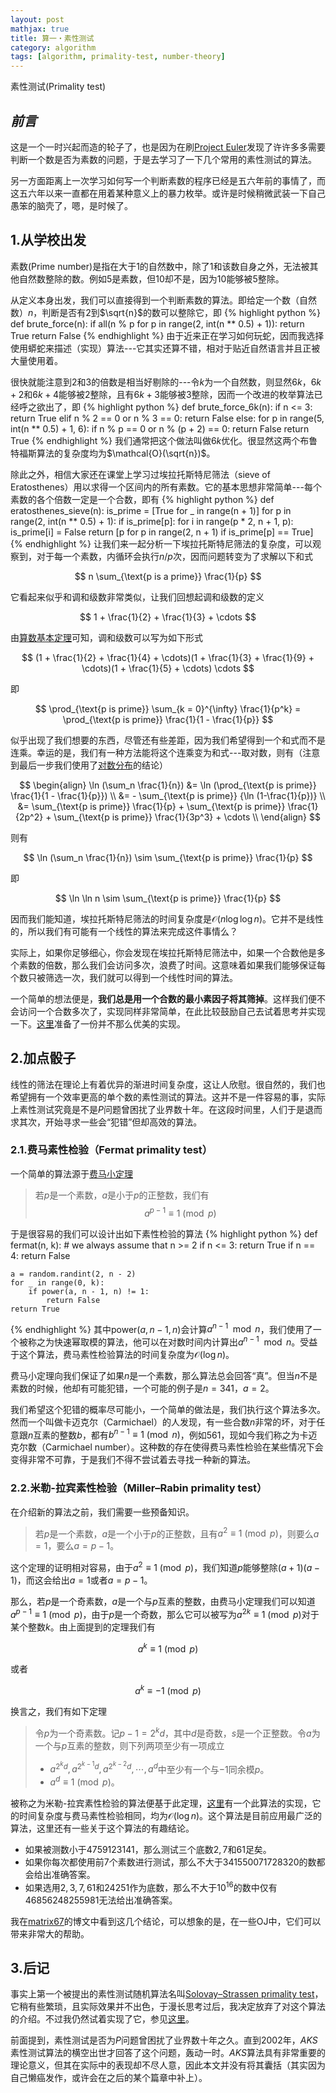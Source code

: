 ```yaml
---
layout: post
mathjax: true
title: 算一・素性测试
category: algorithm
tags: [algorithm, primality-test, number-theory]
---
```


素性测试(Primality test)

## ***前言***
这是一个一时兴起而造的轮子了，也是因为在刷[Project Euler][pe]发现了许许多多需要判断一个数是否为素数的问题，于是去学习了一下几个常用的素性测试的算法。

另一方面距离上一次学习如何写一个判断素数的程序已经是五六年前的事情了，而这五六年以来一直都在用着某种意义上的暴力枚举。或许是时候稍微武装一下自己愚笨的脑壳了，嗯，是时候了。

## 1.从学校出发
素数(Prime number)是指在大于$1$的自然数中，除了$1$和该数自身之外，无法被其他自然数整除的数。例如$5$是素数，但$10$却不是，因为$10$能够被$5$整除。

从定义本身出发，我们可以直接得到一个判断素数的算法。即给定一个数（自然数）$n$，判断是否有$2$到$\sqrt{n}$的数可以整除它，即
{% highlight python %}
def brute_force(n):
    if all(n % p for p in range(2, int(n ** 0.5) + 1)):
        return True
    return False
{% endhighlight %}
由于近来正在学习如何玩蛇，因而我选择使用蟒蛇来描述（实现）算法---它其实还算不错，相对于贴近自然语言并且正被大量使用着。

很快就能注意到$2$和$3$的倍数是相当好剔除的---令$k$为一个自然数，则显然$6k$，$6k + 2$和$6k + 4$能够被$2$整除，且有$6k + 3$能够被$3$整除，因而一个改进的枚举算法已经呼之欲出了，即
{% highlight python %}
def brute_force_6k(n):
    if n <= 3:
        return True
    elif n % 2 == 0 or n % 3 == 0:
        return False
    else:
        for p in range(5, int(n ** 0.5) + 1, 6):
            if n % p == 0 or n % (p + 2) == 0:
                return False
    return True
{% endhighlight %}
我们通常把这个做法叫做$6k$优化。很显然这两个布鲁特福斯算法的复杂度均为$\mathcal{O}(\sqrt{n})$。

除此之外，相信大家还在课堂上学习过埃拉托斯特尼筛法（sieve of Eratosthenes）用以求得一个区间内的所有素数。它的基本思想非常简单---每个素数的各个倍数一定是一个合数，即有
{% highlight python %}
def eratosthenes_sieve(n):
    is_prime = [True for _ in range(n + 1)]
    for p in range(2, int(n ** 0.5) + 1):
        if is_prime[p]:
            for i in range(p * 2, n + 1, p):
                is_prime[i] = False
    return [p for p in range(2, n + 1) if is_prime[p] == True]
{% endhighlight %}
让我们来一起分析一下埃拉托斯特尼筛法的复杂度，可以观察到，对于每一个素数，内循环会执行$n/p$次，因而问题转变为了求解以下和式

$$
n \sum_{\text{p is a prime}} \frac{1}{p}
$$

它看起来似乎和调和级数非常类似，让我们回想起调和级数的定义

$$
1 + \frac{1}{2} + \frac{1}{3} + \cdots
$$

由[算数基本定理][ftoa]可知，调和级数可以写为如下形式

$$
(1 + \frac{1}{2} + \frac{1}{4} + \cdots)(1 + \frac{1}{3} + \frac{1}{9} + \cdots)(1 + \frac{1}{5} + \cdots) \cdots
$$

即

$$ 
\prod_{\text{p is prime}} \sum_{k = 0}^{\infty} \frac{1}{p^k} = \prod_{\text{p is prime}} \frac{1}{1 - \frac{1}{p}}
$$

似乎出现了我们想要的东西，尽管还有些差距，因为我们希望得到一个和式而不是连乘。幸运的是，我们有一种方法能将这个连乘变为和式---取对数，则有（注意到最后一步我们使用了[对数分布][ld]的结论）

$$
\begin{align}
\ln (\sum_n \frac{1}{n}) &= \ln (\prod_{\text{p is prime}} \frac{1}{1 - \frac{1}{p}}) \\
&= - \sum_{\text{p is prime}} {\ln (1-\frac{1}{p})} \\
&= \sum_{\text{p is prime}} \frac{1}{p} + \sum_{\text{p is prime}} \frac{1}{2p^2} + \sum_{\text{p is prime}} \frac{1}{3p^3} + \cdots \\
\end{align}
$$

则有

$$
\ln (\sum_n \frac{1}{n}) \sim \sum_{\text{p is prime}} \frac{1}{p}
$$

即

$$
\ln \ln n \sim \sum_{\text{p is prime}} \frac{1}{p}
$$

因而我们能知道，埃拉托斯特尼筛法的时间复杂度是$\mathcal{O}(n\log \log n)$。它并不是线性的，所以我们有可能有一个线性的算法来完成这件事情么？

实际上，如果你足够细心，你会发现在埃拉托斯特尼筛法中，如果一个合数他是多个素数的倍数，那么我们会访问多次，浪费了时间。这意味着如果我们能够保证每个数只被筛选一次，我们就可以得到一个线性时间的算法。

一个简单的想法便是，**我们总是用一个合数的最小素因子将其筛掉**。这样我们便不会访问一个合数多次了，实现同样非常简单，在此比较鼓励自己去试着思考并实现一下。[这里][esm]准备了一份并不那么优美的实现。

## 2.加点骰子
线性的筛法在理论上有着优异的渐进时间复杂度，这让人欣慰。很自然的，我们也希望拥有一个效率更高的单个数的素性测试的算法。这并不是一件容易的事，实际上素性测试究竟是不是$P$问题曾困扰了业界数十年。在这段时间里，人们于是退而求其次，开始寻求一些会“犯错”但却高效的算法。


### 2.1.费马素性检验（Fermat primality test）
一个简单的算法源于[费马小定理][fermat]
>若$p$是一个素数，$a$是小于$p$的正整数，我们有
>$$ a^{p-1} \equiv 1 \pmod  p $$

于是很容易的我们可以设计出如下素性检验的算法
{% highlight python %}
def fermat(n, k):
    # we always assume that n >= 2
    if n <= 3:
        return True
    if n == 4:
        return False

    a = random.randint(2, n - 2)
    for _ in range(0, k):
        if power(a, n - 1, n) != 1:
            return False
    return True
{% endhighlight %}
其中$\text{power}(a, n-1, n)$会计算$a^{n-1} \mod n$，我们使用了一个被称之为快速幂取模的算法，他可以在对数时间内计算出$a^{n-1} \mod n$。受益于这个算法，费马素性检验算法的时间复杂度为$\mathcal{O}(\log n)$。

费马小定理向我们保证了如果$n$是一个素数，那么算法总会回答“真”。但当$n$不是素数的时候，他却有可能犯错，一个可能的例子是$n = 341$，$a = 2$。

我们希望这个犯错的概率尽可能小，一个简单的做法是，我们执行这个算法多次。然而一个叫做卡迈克尔（Carmichael）的人发现，有一些合数$n$非常的坏，对于任意跟$n$互素的整数$b$，都有$b^{n-1} \equiv 1 \pmod n$，例如$561$，现如今我们称之为卡迈克尔数（Carmichael number）。这种数的存在使得费马素性检验在某些情况下会变得非常不可靠，于是我们不得不尝试着去寻找一种新的算法。

### 2.2.米勒-拉宾素性检验（Miller–Rabin primality test）
在介绍新的算法之前，我们需要一些预备知识。

>若$p$是一个素数，$a$是一个小于$p$的正整数，且有$a^2 \equiv 1 \pmod p$，则要么$a=1$，要么$a=p-1$。

这个定理的证明相对容易，由于$a^2 \equiv 1 \pmod p$，我们知道$p$能够整除$(a+1)(a-1)$，而这会给出$a=1$或者$a=p-1$。

那么，若$p$是一个奇素数，$a$是一个与$p$互素的整数，由费马小定理我们可以知道$a^{p-1} \equiv 1 \pmod  p$，由于$p$是一个奇数，那么它可以被写为$a^{2k} \equiv 1  \pmod p$对于某个整数$k$。由上面提到的定理我们有

$$a^k \equiv 1  \pmod p$$

或者

$$a^k \equiv -1  \pmod p$$

换言之，我们有如下定理
> 令$p$为一个奇素数。记$p-1=2^kd$，其中$d$是奇数，$s$是一个正整数。令$a$为一个与$p$互素的整数，则下列两项至少有一项成立
> - $a^{2^kd}, a^{2^{k-1}d}, a^{2^{k-2}d},\cdots,a^d$中至少有一个与$-1$同余模$p$。
> - $a^d \equiv 1 \pmod p$。

被称之为米勒-拉宾素性检验的算法便基于此定理，[这里][mr]有一个此算法的实现，它的时间复杂度与费马素性检验相同，均为$\mathcal{O}(\log n)$。这个算法是目前应用最广泛的算法，这里还有一些关于这个算法的有趣结论。
- 如果被测数小于$4759123141$，那么测试三个底数$2, 7$和$61$足矣。
- 如果你每次都使用前$7$个素数进行测试，那么不大于$341550071728320$的数都会给出准确答案。
- 如果选用$2,3,7,61$和$24251$作为底数，那么不大于$10^16$的数中仅有$46856248255981$无法给出准确答案。

我在[matrix67][matrix67]的博文中看到这几个结论，可以想象的是，在一些OJ中，它们可以带来非常大的帮助。

## 3.后记
事实上第一个被提出的素性测试随机算法名叫[Solovay–Strassen primality test][ss]，它稍有些繁琐，且实际效果并不出色，于漫长思考过后，我决定放弃了对这个算法的介绍。不过我仍然试着实现了它，参见[这里][ssi]。

前面提到，素性测试是否为$P$问题曾困扰了业界数十年之久。直到2002年，$AKS$素性测试算法的横空出世才回答了这个问题，轰动一时。$AKS$算法具有非常重要的理论意义，但其在实际中的表现却不尽人意，因此本文并没有将其囊括（其实因为自己懒癌发作，或许会在之后的某个篇章中补上）。

[pe]: https://projecteuler.net/
[ftoa]: https://en.wikipedia.org/wiki/Fundamental_theorem_of_arithmetic
[ld]: https://en.wikipedia.org/wiki/Logarithmic_distribution
[fermat]: https://en.wikipedia.org/wiki/Fermat%27s_little_theorem
[esm]: https://github.com/Myyura/Exercises/blob/master/classic_problems/primality_test/eratosthenes_sieve.py
[mr]: https://github.com/Myyura/Exercises/blob/master/classic_problems/primality_test/miller_rabin.py
[ss]: https://en.wikipedia.org/wiki/Solovay%E2%80%93Strassen_primality_test
[ssi]: https://github.com/Myyura/Exercises/blob/master/classic_problems/primality_test/solovay_strassen.py
[matrix67]: http://www.matrix67.com/
